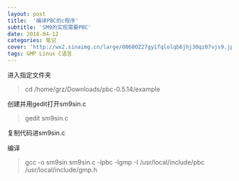 ```yaml
---
layout: post
title:  '编译PBC的c程序'
subtitle: 'SM9的实现需要PBC'
date: 2018-04-12
categories: 笔记
cover: 'http://wx2.sinaimg.cn/large/0060OZ27gy1fqlolqb6jhj30qz07vjs9.jpg'
tags: GMP Linux C语言
---
```

进入指定文件夹

> cd /home/grz/Downloads/pbc-0.5.14/example

创建并用gedit打开sm9sin.c

> gedit sm9sin.c

复制代码进sm9sin.c

编译

> gcc -o sm9sin sm9sin.c -lpbc -lgmp -I /usr/local/include/pbc /usr/local/include/gmp.h
